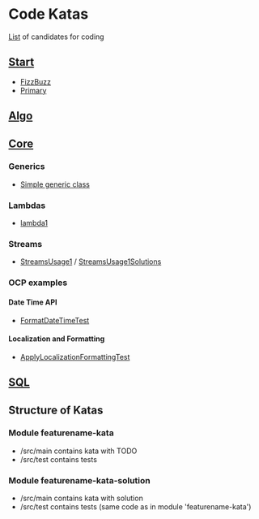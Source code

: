 Code Katas
==========
[List](candidates.md) of candidates for coding


## [Start](start)
* [FizzBuzz](start/first-katas/base-kata/src/main/java/learn/katas/start/FizzBuzz.java)
* [Primary](start/first-katas/base-kata/src/main/java/learn/katas/start/Primary.java)


## [Algo](algo)


## [Core](core)

### Generics
* [Simple generic class](core/corejava/generics-kata/src/main/java/learn/katas/corejava/generics/simple)

### Lambdas
* [lambda1](core/corejava/fp-kata/src/main/java/learn/katas/corejava/fp/lambda1/BinaryOperations.java)

### Streams
* [StreamsUsage1](core/corejava/streams/src/test/java/learn/katas/corejava/streams/StreamsUsage1.java) / 
[StreamsUsage1Solutions](core/corejava/streams/src/test/java/learn/katas/corejava/streams/StreamsUsage1Solutions.java)

### OCP examples

#### Date Time API
* [FormatDateTimeTest](core/corejava/ocp-kata/src/test/java/learn/katas/corejava/ocpkata/datetime/FormatDateTimeTest.java)

#### Localization and Formatting
* [ApplyLocalizationFormattingTest](core/corejava/ocp-kata/src/test/java/learn/katas/corejava/ocpkata/localization/ApplyLocalizationFormattingTest.java)

## [SQL](sql)


Structure of Katas
------------------

### Module featurename-kata
* /src/main contains kata with TODO
* /src/test contains tests


### Module featurename-kata-solution
* /src/main contains kata with solution
* /src/test contains tests (same code as in module 'featurename-kata')
